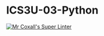 # ICS3U-03-Python

[![Mr Coxall's Super Linter](https://github.com/maliksalem1/ICS3U-Intro-02-Python/workflows/Mr%20Coxall's%20Super%20Linter/badge.svg)](https://github.com/maliksalem1/ICS3U-Intro-02-Python/actions/)

